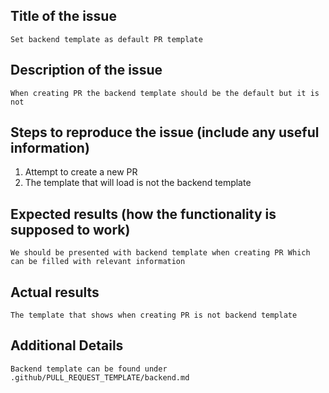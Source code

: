 ## Title of the issue
``
Set backend template as default PR template
``

## Description of the issue

``
When creating PR the backend template should be the default but it is not 
``

## Steps to reproduce the issue (include any useful information)

 1. Attempt to create a new PR
 2. The template that will load is not the backend template

## Expected results (how the functionality is supposed to work)

``
We should be presented with backend template when creating PR
Which can be filled with relevant information
``

## Actual results
``
The template that shows when creating PR is not backend template
``

## Additional Details

``
Backend template can be found under .github/PULL_REQUEST_TEMPLATE/backend.md
``
